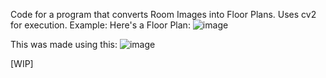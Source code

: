 Code for a program that converts Room Images into Floor Plans. Uses cv2 for execution.
Example:
Here's a Floor Plan:
![image](https://github.com/wulfeniite/floor-plan/assets/112488813/44c5a0d1-4bd3-4835-a52c-ea51bcb6a97f)

This was made using this:
![image](https://github.com/wulfeniite/floor-plan/assets/112488813/fb4a6a70-37f4-4e6f-b386-319a8afbd2d0)

[WIP]
